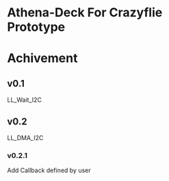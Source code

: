 # Athena-Deck For Crazyflie Prototype
# Achivement
## v0.1
LL_Wait_I2C
## v0.2
LL_DMA_I2C
### v0.2.1
Add Callback defined by user
